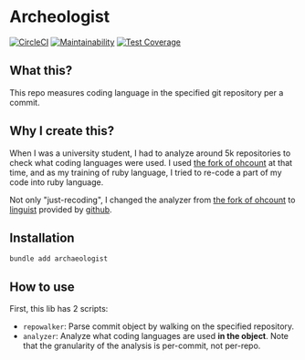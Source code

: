 # Archeologist

[![CircleCI]][CircleCI Link]
[![Maintainability]][Maintainability Link]
[![Test Coverage]][Test Coverage Link]

[CircleCI]: https://circleci.com/gh/GitHistoryDigger/archaeologist.svg?style=svg
[CircleCI Link]: https://circleci.com/gh/GitHistoryDigger/archaeologist
[Maintainability]: https://api.codeclimate.com/v1/badges/68f38bbfff91c9b9e285/maintainability
[Maintainability Link]: https://codeclimate.com/github/GitHistoryDigger/archaeologist/maintainability
[Test Coverage]: https://api.codeclimate.com/v1/badges/68f38bbfff91c9b9e285/test_coverage
[Test Coverage Link]: https://codeclimate.com/github/GitHistoryDigger/archaeologist/test_coverage

## What this?
This repo measures coding language in the specified git repository per a commit.

## Why I create this?
When I was a university student, I had to analyze around 5k repositories to check
what coding languages were used. I used [the fork of ohcount] at that time,
and as my training of ruby language, I tried to re-code a part of my code into ruby
language.

Not only "just-recoding", I changed the analyzer from [the fork of ohcount]
to [linguist] provided by [github].

[the fork of ohcount]: https://github.com/blackducksoftware/ohcount
[linguist]: https://github.com/github/linguist
[github]: https://github.com/github

## Installation
`bundle add archaeologist`

## How to use
First, this lib has 2 scripts:

* `repowalker`: Parse commit object by walking on the specified repository.
* `analyzer`: Analyze what coding languages are used **in the object**. Note
   that the granularity of the analysis is per-commit, not per-repo.
